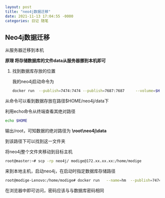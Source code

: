 ```yaml
layout: post
title: "neo4j数据迁移"
date: 2021-11-13 17:04:55 -0000
categories: 日记 随笔
```



## Neo4j数据迁移

从服务器迁移到本机

**原理 将存储数据库的文件data从服务器挪到本机即可**

1. 找到数据库存放的位置

   我的neo4j启动命令为

   ```bash
   docker run  --publish=7474:7474 --publish=7687:7687     --volume=$HOME/neo4j/data:/data     --rm -d neo4j
   ```

从命令可以看到数据存放在路径$HOME/neo4j/data下

利用echo命令从终端查看其绝对路径

```bash
echo $HOME
```

输出/root，可知数据的绝对路径为 **\root\neo4j\data**

到该路径下可以找到这一文件夹

将neo4j整个文件夹移动到目标主机

```bash
root@master:~# scp -rp neo4j/ modige@172.xx.xx.xx:/home/modige
```

来到本地主机，启动neo4j，在启动时指定数据库存储路径

```bash
root@modige-Lenovo:/home/modige# docker run   --name=hm  --publish=7474:7474 --publish=7687:7687     --volume=/home/modige/neo4j/data:/data     --rm -d neo4j
```

在浏览器中即可访问，密码应该与与数据库密码相同